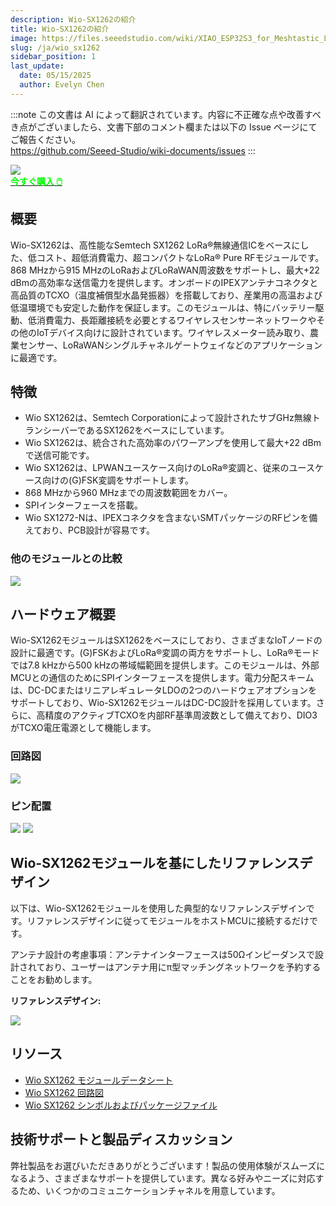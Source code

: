 ```yaml
---
description: Wio-SX1262の紹介
title: Wio-SX1262の紹介
image: https://files.seeedstudio.com/wiki/XIAO_ESP32S3_for_Meshtastic_LoRa/34.png
slug: /ja/wio_sx1262
sidebar_position: 1
last_update:
  date: 05/15/2025
  author: Evelyn Chen
---
```

:::note
この文書は AI によって翻訳されています。内容に不正確な点や改善すべき点がございましたら、文書下部のコメント欄または以下の Issue ページにてご報告ください。  
https://github.com/Seeed-Studio/wiki-documents/issues
:::

<td><div style={{textAlign:'center'}}><img src="https://files.seeedstudio.com/wiki/XIAO_ESP32S3_for_Meshtastic_LoRa/33.png" style={{width:900, height:'auto'}}/></div></td>

<div class="get_one_now_container" style={{textAlign: 'center'}}>
    <a class="get_one_now_item" href="https://www.seeedstudio.com/Wio-SX1262-Wireless-Module-p-5981.html" target="_blank" rel="noopener noreferrer">
            <strong><span><font color={'FFFFFF'} size={"4"}> 今すぐ購入 🖱️</font></span></strong>
    </a>
</div>

## 概要

Wio-SX1262は、高性能なSemtech SX1262 LoRa®無線通信ICをベースにした、低コスト、超低消費電力、超コンパクトなLoRa® Pure RFモジュールです。868 MHzから915 MHzのLoRaおよびLoRaWAN周波数をサポートし、最大+22 dBmの高効率な送信電力を提供します。オンボードのIPEXアンテナコネクタと高品質のTCXO（温度補償型水晶発振器）を搭載しており、産業用の高温および低温環境でも安定した動作を保証します。このモジュールは、特にバッテリー駆動、低消費電力、長距離接続を必要とするワイヤレスセンサーネットワークやその他のIoTデバイス向けに設計されています。ワイヤレスメーター読み取り、農業センサー、LoRaWANシングルチャネルゲートウェイなどのアプリケーションに最適です。

## 特徴

- Wio SX1262は、Semtech Corporationによって設計されたサブGHz無線トランシーバーであるSX1262をベースにしています。
- Wio SX1262は、統合された高効率のパワーアンプを使用して最大+22 dBmで送信可能です。
- Wio SX1262は、LPWANユースケース向けのLoRa®変調と、従来のユースケース向けの(G)FSK変調をサポートします。
- 868 MHzから960 MHzまでの周波数範囲をカバー。
- SPIインターフェースを搭載。
- Wio SX1272-Nは、IPEXコネクタを含まないSMTパッケージのRFピンを備えており、PCB設計が容易です。

### 他のモジュールとの比較

<td><div style={{textAlign:'center'}}><img src="https://files.seeedstudio.com/wiki/XIAO_ESP32S3_for_Meshtastic_LoRa/69.png" style={{width:500, height:'auto'}}/></div></td>

## ハードウェア概要

Wio-SX1262モジュールはSX1262をベースにしており、さまざまなIoTノードの設計に最適です。(G)FSKおよびLoRa®変調の両方をサポートし、LoRa®モードでは7.8 kHzから500 kHzの帯域幅範囲を提供します。このモジュールは、外部MCUとの通信のためにSPIインターフェースを提供します。電力分配スキームは、DC-DCまたはリニアレギュレータLDOの2つのハードウェアオプションをサポートしており、Wio-SX1262モジュールはDC-DC設計を採用しています。さらに、高精度のアクティブTCXOを内部RF基準周波数として備えており、DIO3がTCXO電圧電源として機能します。

### 回路図

<td>
<div style={{textAlign:'center'}}>
<img src="https://files.seeedstudio.com/wiki/XIAO_ESP32S3_for_Meshtastic_LoRa/31.png" style={{width:500, height:'auto'}}/>
</div>
</td>

### ピン配置

<td>
<div style={{textAlign:'center'}}>
<img src="https://files.seeedstudio.com/wiki/XIAO_ESP32S3_for_Meshtastic_LoRa/30.png" style={{width:500, height:'auto'}}/>
<img src="https://files.seeedstudio.com/wiki/XIAO_ESP32S3_for_Meshtastic_LoRa/68.jpg" style={{width:700, height:'auto'}}/>
</div>
</td>

## Wio-SX1262モジュールを基にしたリファレンスデザイン

以下は、Wio-SX1262モジュールを使用した典型的なリファレンスデザインです。リファレンスデザインに従ってモジュールをホストMCUに接続するだけです。

アンテナ設計の考慮事項：アンテナインターフェースは50Ωインピーダンスで設計されており、ユーザーはアンテナ用にπ型マッチングネットワークを予約することをお勧めします。

**リファレンスデザイン:**

<td><div style={{textAlign:'center'}}><img src="https://files.seeedstudio.com/wiki/XIAO_ESP32S3_for_Meshtastic_LoRa/35.png" style={{width:700, height:'auto'}}/></div></td>

## リソース

- [Wio SX1262 モジュールデータシート](https://files.seeedstudio.com/products/SenseCAP/Wio_SX1262/Wio-SX1262-N_Module_Datasheet.pdf)
- [Wio SX1262 回路図](https://files.seeedstudio.com/products/SenseCAP/Wio_SX1262/Schematic_Diagram_Wio-SX1262_for_XIAO.pdf)
- [Wio SX1262 シンボルおよびパッケージファイル](https://files.seeedstudio.com/products/SenseCAP/Wio_SX1262/Wio-SX1262_symbol_and_package_file.zip)

## 技術サポートと製品ディスカッション

弊社製品をお選びいただきありがとうございます！製品の使用体験がスムーズになるよう、さまざまなサポートを提供しています。異なる好みやニーズに対応するため、いくつかのコミュニケーションチャネルを用意しています。

<div class="table-center">
  <div class="button_tech_support_container">
  <a href="https://forum.seeedstudio.com/" class="button_forum"></a>
  <a href="https://www.seeedstudio.com/contacts" class="button_email"></a>
  </div>

  <div class="button_tech_support_container">
  <a href="https://discord.gg/eWkprNDMU7" class="button_discord"></a>
  <a href="https://github.com/Seeed-Studio/wiki-documents/discussions/69" class="button_discussion"></a>
  </div>
</div>